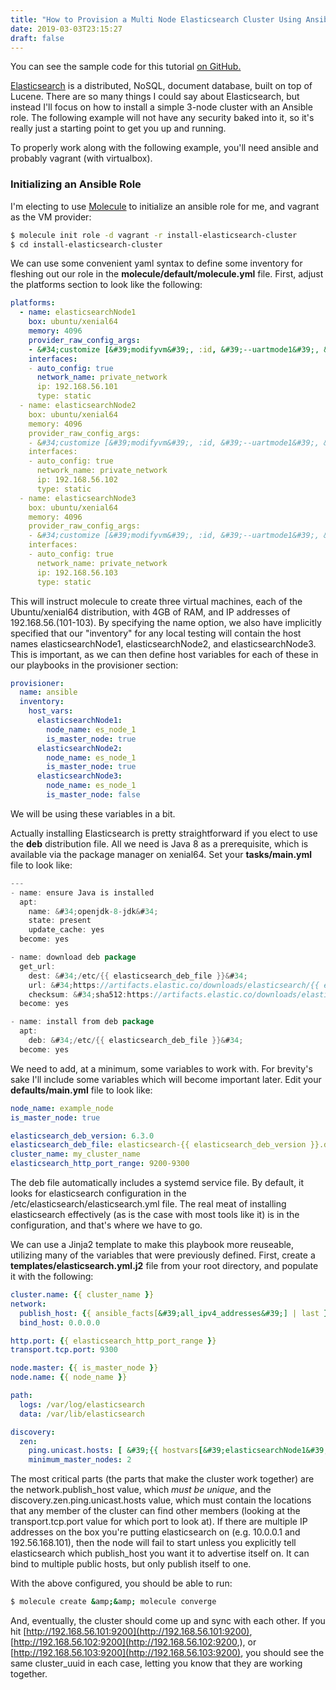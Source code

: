 ```yaml
---
title: "How to Provision a Multi Node Elasticsearch Cluster Using Ansible"
date: 2019-03-03T23:15:27
draft: false
---
```


You can see the sample code for this tutorial [on GitHub.](https://github.com/nfisher23/some-ansible-examples)

[Elasticsearch](https://www.elastic.co/products/elasticsearch) is a distributed, NoSQL, document database, built on top of Lucene. There are so many things I could say about Elasticsearch, but instead I&#39;ll focus on how to install a simple 3-node cluster with an Ansible role. The following example will not have any security baked into it, so it&#39;s really just a starting point to get you up and running.

To properly work along with the following example, you&#39;ll need ansible and probably vagrant (with virtualbox).

### Initializing an Ansible Role

I&#39;m electing to use [Molecule](https://nickolasfisher.com/blog/How-to-do-Test-Driven-Development-on-Your-Ansible-Roles-Using-Molecule) to initialize an ansible role for me, and vagrant as the VM provider:

```bash
$ molecule init role -d vagrant -r install-elasticsearch-cluster
$ cd install-elasticsearch-cluster

```

We can use some convenient yaml syntax to define some inventory for fleshing out our role in the **molecule/default/molecule.yml** file. First, adjust the platforms section to look like the following:

```yaml
platforms:
  - name: elasticsearchNode1
    box: ubuntu/xenial64
    memory: 4096
    provider_raw_config_args:
    - &#34;customize [&#39;modifyvm&#39;, :id, &#39;--uartmode1&#39;, &#39;disconnected&#39;]&#34;
    interfaces:
    - auto_config: true
      network_name: private_network
      ip: 192.168.56.101
      type: static
  - name: elasticsearchNode2
    box: ubuntu/xenial64
    memory: 4096
    provider_raw_config_args:
    - &#34;customize [&#39;modifyvm&#39;, :id, &#39;--uartmode1&#39;, &#39;disconnected&#39;]&#34;
    interfaces:
    - auto_config: true
      network_name: private_network
      ip: 192.168.56.102
      type: static
  - name: elasticsearchNode3
    box: ubuntu/xenial64
    memory: 4096
    provider_raw_config_args:
    - &#34;customize [&#39;modifyvm&#39;, :id, &#39;--uartmode1&#39;, &#39;disconnected&#39;]&#34;
    interfaces:
    - auto_config: true
      network_name: private_network
      ip: 192.168.56.103
      type: static
```

This will instruct molecule to create three virtual machines, each of the Ubuntu/xenial64 distribution, with 4GB of RAM, and IP addresses of 192.168.56.(101-103). By specifying the name option, we also have implicitly specified that our &#34;inventory&#34; for any local testing will contain the host names elasticsearchNode1, elasticsearchNode2, and elasticsearchNode3. This is important, as we can then define host variables for each of these in our playbooks in the provisioner section:

```yaml
provisioner:
  name: ansible
  inventory:
    host_vars:
      elasticsearchNode1:
        node_name: es_node_1
        is_master_node: true
      elasticsearchNode2:
        node_name: es_node_1
        is_master_node: true
      elasticsearchNode3:
        node_name: es_node_1
        is_master_node: false

```

We will be using these variables in a bit.

Actually installing Elasticsearch is pretty straightforward if you elect to use the **deb** distribution file. All we need is Java 8 as a prerequisite, which is available via the package manager on xenial64. Set your **tasks/main.yml** file to look like:

```java
---
- name: ensure Java is installed
  apt:
    name: &#34;openjdk-8-jdk&#34;
    state: present
    update_cache: yes
  become: yes

- name: download deb package
  get_url:
    dest: &#34;/etc/{{ elasticsearch_deb_file }}&#34;
    url: &#34;https://artifacts.elastic.co/downloads/elasticsearch/{{ elasticsearch_deb_file }}&#34;
    checksum: &#34;sha512:https://artifacts.elastic.co/downloads/elasticsearch/{{ elasticsearch_deb_file }}.sha512&#34;
  become: yes

- name: install from deb package
  apt:
    deb: &#34;/etc/{{ elasticsearch_deb_file }}&#34;
  become: yes

```

We need to add, at a minimum, some variables to work with. For brevity&#39;s sake I&#39;ll include some variables which will become important later. Edit your **defaults/main.yml** file to look like:

```yaml
node_name: example_node
is_master_node: true

elasticsearch_deb_version: 6.3.0
elasticsearch_deb_file: elasticsearch-{{ elasticsearch_deb_version }}.deb
cluster_name: my_cluster_name
elasticsearch_http_port_range: 9200-9300

```

The deb file automatically includes a systemd service file. By default, it looks for elasticsearch configuration in the /etc/elasticsearch/elasticsearch.yml file. The real meat of installing elasticsearch effectively (as is the case with most tools like it) is in the configuration, and that&#39;s where we have to go.

We can use a Jinja2 template to make this playbook more reuseable, utilizing many of the variables that were previously defined. First, create a **templates/elasticsearch.yml.j2** file from your root directory, and populate it with the following:

```yaml
cluster.name: {{ cluster_name }}
network:
  publish_host: {{ ansible_facts[&#39;all_ipv4_addresses&#39;] | last }}
  bind_host: 0.0.0.0

http.port: {{ elasticsearch_http_port_range }}
transport.tcp.port: 9300

node.master: {{ is_master_node }}
node.name: {{ node_name }}

path:
  logs: /var/log/elasticsearch
  data: /var/lib/elasticsearch

discovery:
  zen:
    ping.unicast.hosts: [ &#39;{{ hostvars[&#39;elasticsearchNode1&#39;][&#39;ansible_facts&#39;][&#39;all_ipv4_addresses&#39;] | last }}:9300&#39;, &#39;{{ hostvars[&#39;elasticsearchNode2&#39;][&#39;ansible_facts&#39;][&#39;all_ipv4_addresses&#39;] | last }}:9300&#39;, &#39;{{ hostvars[&#39;elasticsearchNode3&#39;][&#39;ansible_facts&#39;][&#39;all_ipv4_addresses&#39;] | last }}:9300&#39; ]
    minimum_master_nodes: 2

```

The most critical parts (the parts that make the cluster work together) are the network.publish\_host value, which _must be unique_, and the discovery.zen.ping.unicast.hosts value, which must contain the locations that any member of the cluster can find other members (looking at the transport.tcp.port value for which port to look at). If there are multiple IP addresses on the box you&#39;re putting elasticsearch on (e.g. 10.0.0.1 and 192.56.168.101), then the node will fail to start unless you explicitly tell elasticsearch which publish\_host you want it to advertise itself on. It can bind to multiple public hosts, but only publish itself to one.

With the above configured, you should be able to run:

```bash
$ molecule create &amp;&amp; molecule converge
```

And, eventually, the cluster should come up and sync with each other. If you hit [http://192.168.56.101:9200](http://192.168.56.101:9200), [http://192.168.56.102:9200](http://192.168.56.102:9200,), or [http://192.168.56.103:9200](http://192.168.56.103:9200), you should see the same cluster\_uuid in each case, letting you know that they are working together.
